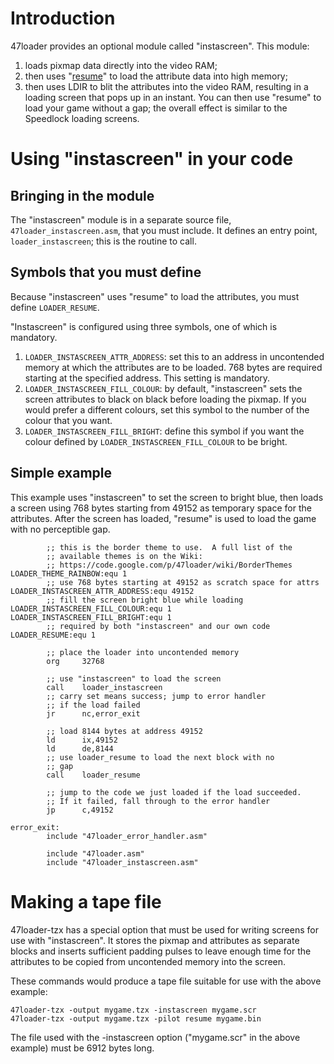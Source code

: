 # Introduction #

47loader provides an optional module called "instascreen".  This module:
  1. loads pixmap data directly into the video RAM;
  1. then uses "[resume](Resume.md)" to load the attribute data into high memory;
  1. then uses LDIR to blit the attributes into the video RAM, resulting in a loading screen that pops up in an instant.
You can then use "resume" to load your game without a gap; the overall effect is similar to the Speedlock loading screens.

# Using "instascreen" in your code #

## Bringing in the module ##
The "instascreen" module is in a separate source file, `47loader_instascreen.asm`, that you must include.  It defines an entry point, `loader_instascreen`; this is the routine to call.

## Symbols that you must define ##

Because "instascreen" uses "resume" to load the attributes, you must define `LOADER_RESUME`.

"Instascreen" is configured using three symbols, one of which is mandatory.

  1. `LOADER_INSTASCREEN_ATTR_ADDRESS`: set this to an address in uncontended memory at which the attributes are to be loaded.  768 bytes are required starting at the specified address.  This setting is mandatory.
  1. `LOADER_INSTASCREEN_FILL_COLOUR`: by default, "instascreen" sets the screen attributes to black on black before loading the pixmap.  If you would prefer a different colours, set this symbol to the number of the colour that you want.
  1. `LOADER_INSTASCREEN_FILL_BRIGHT`: define this symbol if you want the colour defined by `LOADER_INSTASCREEN_FILL_COLOUR` to be bright.

## Simple example ##

This example uses "instascreen" to set the screen to bright blue, then loads a screen using 768 bytes starting from 49152 as temporary space for the attributes.  After the screen has loaded, "resume" is used to load the game with no perceptible gap.

```
        ;; this is the border theme to use.  A full list of the
        ;; available themes is on the Wiki:
        ;; https://code.google.com/p/47loader/wiki/BorderThemes
LOADER_THEME_RAINBOW:equ 1
        ;; use 768 bytes starting at 49152 as scratch space for attrs
LOADER_INSTASCREEN_ATTR_ADDRESS:equ 49152
        ;; fill the screen bright blue while loading
LOADER_INSTASCREEN_FILL_COLOUR:equ 1
LOADER_INSTASCREEN_FILL_BRIGHT:equ 1
        ;; required by both "instascreen" and our own code
LOADER_RESUME:equ 1

        ;; place the loader into uncontended memory
        org     32768

        ;; use "instascreen" to load the screen
        call    loader_instascreen
        ;; carry set means success; jump to error handler
        ;; if the load failed
        jr      nc,error_exit

        ;; load 8144 bytes at address 49152
        ld      ix,49152
        ld      de,8144
        ;; use loader_resume to load the next block with no
        ;; gap
        call    loader_resume

        ;; jump to the code we just loaded if the load succeeded.
        ;; If it failed, fall through to the error handler
        jp      c,49152

error_exit:
        include "47loader_error_handler.asm"

        include "47loader.asm"
        include "47loader_instascreen.asm"
```

# Making a tape file #

47loader-tzx has a special option that must be used for writing screens for use with "instascreen".  It stores the pixmap and attributes as separate blocks and inserts sufficient padding pulses to leave enough time for the attributes to be copied from uncontended memory into the screen.

These commands would produce a tape file suitable for use with the above example:
```
47loader-tzx -output mygame.tzx -instascreen mygame.scr
47loader-tzx -output mygame.tzx -pilot resume mygame.bin
```

The file used with the -instascreen option ("mygame.scr" in the above example) must be 6912 bytes long.